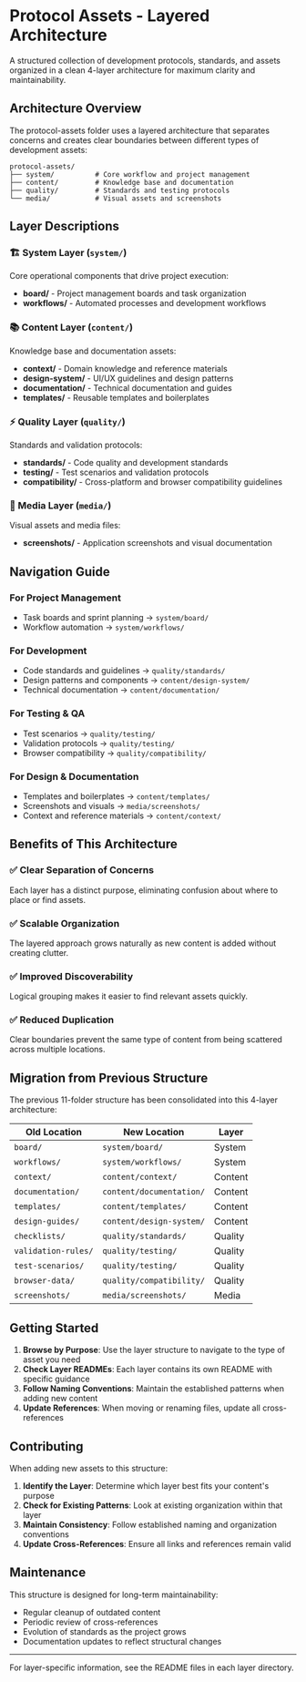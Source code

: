 # Protocol Assets - Layered Architecture

A structured collection of development protocols, standards, and assets organized in a clean 4-layer architecture for maximum clarity and maintainability.

## Architecture Overview

The protocol-assets folder uses a layered architecture that separates concerns and creates clear boundaries between different types of development assets:

```
protocol-assets/
├── system/          # Core workflow and project management
├── content/         # Knowledge base and documentation
├── quality/         # Standards and testing protocols
└── media/           # Visual assets and screenshots
```

## Layer Descriptions

### 🏗️ System Layer (`system/`)
Core operational components that drive project execution:
- **board/** - Project management boards and task organization
- **workflows/** - Automated processes and development workflows

### 📚 Content Layer (`content/`)
Knowledge base and documentation assets:
- **context/** - Domain knowledge and reference materials
- **design-system/** - UI/UX guidelines and design patterns
- **documentation/** - Technical documentation and guides
- **templates/** - Reusable templates and boilerplates

### ⚡ Quality Layer (`quality/`)
Standards and validation protocols:
- **standards/** - Code quality and development standards
- **testing/** - Test scenarios and validation protocols
- **compatibility/** - Cross-platform and browser compatibility guidelines

### 🎨 Media Layer (`media/`)
Visual assets and media files:
- **screenshots/** - Application screenshots and visual documentation

## Navigation Guide

### For Project Management
- Task boards and sprint planning → `system/board/`
- Workflow automation → `system/workflows/`

### For Development
- Code standards and guidelines → `quality/standards/`
- Design patterns and components → `content/design-system/`
- Technical documentation → `content/documentation/`

### For Testing & QA
- Test scenarios → `quality/testing/`
- Validation protocols → `quality/testing/`
- Browser compatibility → `quality/compatibility/`

### For Design & Documentation
- Templates and boilerplates → `content/templates/`
- Screenshots and visuals → `media/screenshots/`
- Context and reference materials → `content/context/`

## Benefits of This Architecture

### ✅ Clear Separation of Concerns
Each layer has a distinct purpose, eliminating confusion about where to place or find assets.

### ✅ Scalable Organization
The layered approach grows naturally as new content is added without creating clutter.

### ✅ Improved Discoverability
Logical grouping makes it easier to find relevant assets quickly.

### ✅ Reduced Duplication
Clear boundaries prevent the same type of content from being scattered across multiple locations.

## Migration from Previous Structure

The previous 11-folder structure has been consolidated into this 4-layer architecture:

| Old Location | New Location | Layer |
|--------------|--------------|-------|
| `board/` | `system/board/` | System |
| `workflows/` | `system/workflows/` | System |
| `context/` | `content/context/` | Content |
| `documentation/` | `content/documentation/` | Content |
| `templates/` | `content/templates/` | Content |
| `design-guides/` | `content/design-system/` | Content |
| `checklists/` | `quality/standards/` | Quality |
| `validation-rules/` | `quality/testing/` | Quality |
| `test-scenarios/` | `quality/testing/` | Quality |
| `browser-data/` | `quality/compatibility/` | Quality |
| `screenshots/` | `media/screenshots/` | Media |

## Getting Started

1. **Browse by Purpose**: Use the layer structure to navigate to the type of asset you need
2. **Check Layer READMEs**: Each layer contains its own README with specific guidance
3. **Follow Naming Conventions**: Maintain the established patterns when adding new content
4. **Update References**: When moving or renaming files, update all cross-references

## Contributing

When adding new assets to this structure:

1. **Identify the Layer**: Determine which layer best fits your content's purpose
2. **Check for Existing Patterns**: Look at existing organization within that layer
3. **Maintain Consistency**: Follow established naming and organization conventions
4. **Update Cross-References**: Ensure all links and references remain valid

## Maintenance

This structure is designed for long-term maintainability:
- Regular cleanup of outdated content
- Periodic review of cross-references
- Evolution of standards as the project grows
- Documentation updates to reflect structural changes

---

For layer-specific information, see the README files in each layer directory.
</file>
